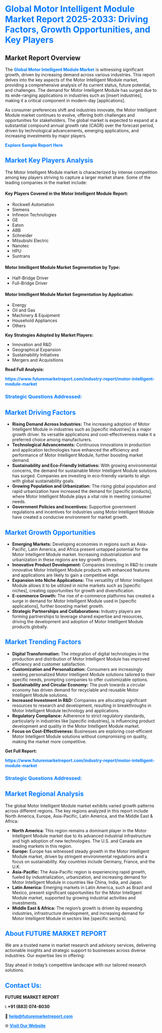 <h1 style="color: #007BFF;">Global Motor Intelligent Module Market Report 2025-2033: Driving Factors, Growth Opportunities, and Key Players</h1>

<section id="overview">
<h2>Market Report Overview</h2>
<p>The <a href="https://www.futuremarketreport.com/industry-report/motor-intelligent-module-market" style="color: #007BFF; text-decoration: none;"><strong>Global Motor Intelligent Module Market</strong></a> is witnessing significant growth, driven by increasing demand across various industries. This report delves into the key aspects of the Motor Intelligent Module market, providing a comprehensive analysis of its current status, future potential, and challenges. The demand for Motor Intelligent Module has surged due to its wide-ranging applications in industries such as [insert industries], making it a critical component in modern-day [applications].</p>
<p>As consumer preferences shift and industries innovate, the Motor Intelligent Module market continues to evolve, offering both challenges and opportunities for stakeholders. The global market is expected to expand at a substantial compound annual growth rate (CAGR) over the forecast period, driven by technological advancements, emerging applications, and increasing investments by major players.</p>
</section>

<section id="overview">
<p><a href="https://www.futuremarketreport.com/request-sample/reportId=57832" style="color: #007BFF; text-decoration: none;"><strong>Explore Sample Report Here</strong></a></p>
</section>

<section id="key-players">
<h2 style="color: #007BFF;">Market Key Players Analysis</h2>
<p>The Motor Intelligent Module market is characterized by intense competition among key players striving to capture a larger market share. Some of the leading companies in the market include:</p>
<h4>Key Players Covered in the Motor Intelligent Module Report:</h4>
<ul><li>Rockwell Automation</li><li>Siemens</li><li>Infineon Technologies</li><li>GE</li><li>Eaton</li><li>ABB</li><li>Schneider</li><li>Mitsubishi Electric</li><li>Nanotec</li><li>HPU</li><li>Suntrans</li></ul>
<h4>Motor Intelligent Module Market Segmentation by Type:</h4>
<ul><li>Half-Bridge Driver</li><li>Full-Bridge Driver</li></ul>

<h4>Motor Intelligent Module Market Segmentation by Application:</h4>
<ul><li>Energy</li><li>Oil and Gas</li><li>Machinery &amp; Equipment</li><li>Household Appliances</li><li>Others</li></ul>
<p><strong>Key Strategies Adopted by Market Players:</strong></p>
<ul>
<li>Innovation and R&D</li>
<li>Geographical Expansion</li>
<li>Sustainability Initiatives</li>
<li>Mergers and Acquisitions</li>
</ul>
</section>

<section>
<p><strong>Read Full Analysis: </strong></p><a href="https://www.futuremarketreport.com/industry-report/motor-intelligent-module-market" style="color: #007BFF; text-decoration: none;"><strong>https://www.futuremarketreport.com/industry-report/motor-intelligent-module-market</strong></a>
<h3 style="color: #007BFF;">Strategic Questions Addressed:</h3>
</section>

<section id="driving-factors">
<h2 style="color: #007BFF;">Market Driving Factors</h2>
<ul>
<li><strong>Rising Demand Across Industries:</strong> The increasing adoption of Motor Intelligent Module in industries such as [specific industries] is a major growth driver. Its versatile applications and cost-effectiveness make it a preferred choice among manufacturers.</li>
<li><strong>Technological Advancements:</strong> Continuous innovations in production and application technologies have enhanced the efficiency and performance of Motor Intelligent Module, further boosting market demand.</li>
<li><strong>Sustainability and Eco-Friendly Initiatives:</strong> With growing environmental concerns, the demand for sustainable Motor Intelligent Module solutions has surged. Companies are investing in eco-friendly variants to align with global sustainability goals.</li>
<li><strong>Growing Population and Urbanization:</strong> The rising global population and rapid urbanization have increased the demand for [specific products], where Motor Intelligent Module plays a vital role in meeting consumer needs.</li>
<li><strong>Government Policies and Incentives:</strong> Supportive government regulations and incentives for industries using Motor Intelligent Module have created a conducive environment for market growth.</li>
</ul>
</section>

<section id="growth-opportunities">
<h2 style="color: #007BFF;">Market Growth Opportunities</h2>
<ul>
<li><strong>Emerging Markets:</strong> Developing economies in regions such as Asia-Pacific, Latin America, and Africa present untapped potential for the Motor Intelligent Module market. Increasing industrialization and urbanization in these regions are key growth drivers.</li>
<li><strong>Innovative Product Development:</strong> Companies investing in R&D to create innovative Motor Intelligent Module products with enhanced features and applications are likely to gain a competitive edge.</li>
<li><strong>Expansion into Niche Applications:</strong> The versatility of Motor Intelligent Module allows it to be utilized in niche markets such as [specific niches], creating opportunities for growth and diversification.</li>
<li><strong>E-commerce Growth:</strong> The rise of e-commerce platforms has created a surge in demand for Motor Intelligent Module used in [specific applications], further boosting market growth.</li>
<li><strong>Strategic Partnerships and Collaborations:</strong> Industry players are forming partnerships to leverage shared expertise and resources, driving the development and adoption of Motor Intelligent Module products globally.</li>
</ul>
</section>

<section id="trending-factors">
<h2 style="color: #007BFF;">Market Trending Factors</h2>
<ul>
<li><strong>Digital Transformation:</strong> The integration of digital technologies in the production and distribution of Motor Intelligent Module has improved efficiency and customer satisfaction.</li>
<li><strong>Customization and Personalization:</strong> Consumers are increasingly seeking personalized Motor Intelligent Module solutions tailored to their specific needs, prompting companies to offer customizable options.</li>
<li><strong>Sustainability and Circular Economy:</strong> The push towards a circular economy has driven demand for recyclable and reusable Motor Intelligent Module solutions.</li>
<li><strong>Increased Investment in R&D:</strong> Companies are allocating significant resources to research and development, resulting in breakthroughs in Motor Intelligent Module technology and applications.</li>
<li><strong>Regulatory Compliance:</strong> Adherence to strict regulatory standards, particularly in industries like [specific industries], is influencing product development and quality in the Motor Intelligent Module market.</li>
<li><strong>Focus on Cost-Effectiveness:</strong> Businesses are exploring cost-efficient Motor Intelligent Module solutions without compromising on quality, making the market more competitive.</li>
</ul>
</section>

<section>
<p><strong>Get Full Report: </strong></p><a href="https://www.futuremarketreport.com/industry-report/motor-intelligent-module-market" style="color: #007BFF; text-decoration: none;"><strong>https://www.futuremarketreport.com/industry-report/motor-intelligent-module-market</strong></a>
<h3 style="color: #007BFF;">Strategic Questions Addressed:</h3>
</section>


<section id="regional-analysis">
<h2 style="color: #007BFF;">Market Regional Analysis</h2>
<p>The global Motor Intelligent Module market exhibits varied growth patterns across different regions. The key regions analyzed in this report include North America, Europe, Asia-Pacific, Latin America, and the Middle East & Africa:</p>
<ul>
<li><strong>North America:</strong> This region remains a dominant player in the Motor Intelligent Module market due to its advanced industrial infrastructure and high adoption of new technologies. The U.S. and Canada are leading markets in this region.</li>
<li><strong>Europe:</strong> Europe has witnessed steady growth in the Motor Intelligent Module market, driven by stringent environmental regulations and a focus on sustainability. Key countries include Germany, France, and the U.K.</li>
<li><strong>Asia-Pacific:</strong> The Asia-Pacific region is experiencing rapid growth, fueled by industrialization, urbanization, and increasing demand for Motor Intelligent Module in countries like China, India, and Japan.</li>
<li><strong>Latin America:</strong> Emerging markets in Latin America, such as Brazil and Mexico, present significant opportunities for the Motor Intelligent Module market, supported by growing industrial activities and investments.</li>
<li><strong>Middle East & Africa:</strong> The region’s growth is driven by expanding industries, infrastructure development, and increasing demand for Motor Intelligent Module in sectors like [specific sectors].</li>
</ul>
</section>

<footer>
<h2 style="color: #007BFF;">About FUTURE MARKET REPORT</h2>
<p>We are a trusted name in market research and advisory services, delivering actionable insights and strategic support to businesses across diverse industries. Our expertise lies in offering:</p>

<p>Stay ahead in today’s competitive landscape with our tailored research solutions.</p>

<h2 style="color: #007BFF;">Contact Us:</h2>
<p><strong>FUTURE MARKET REPORT</strong></p>
<p>📞 <strong>+91 (883) 074-8030</strong></p>
<p>📧 <strong><a href="mailto:help@futuremarketreport.com" style="color: #007BFF;">help@futuremarketreport.com</a></strong></p>
<p>🌐 <strong><a href="https://www.futuremarketreport.com/" style="color: #007BFF;">Visit Our Website</a></strong></p>
</footer>